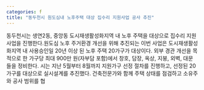 ```yaml
---
categories: f
title: "동두천시 원도심내 노후주택 대상 집수리 지원사업 공사 추진"
---
```

동두천시는 생연2동, 중앙동 도시재생활성화지역 내 노후 주택을 대상으로 집수리 지원사업을 진행한다.원도심 노후 주거환경 개선을 위해 추진되는 이번 사업은 도시재생활성화지역 내 사용승인일 20년 이상 된 노후 주택 20가구가 대상이다. 외부 경관 개선을 목적으로 한 가구당 최대 900만 원(자부담 포함)에서 창호, 담장, 옥상, 지붕, 외벽, 대문 들을 정비한다. 시는 지난 5월부터 8월까지 지원가구 선정 절차를 진행하고, 선정된 20가구를 대상으로 실시설계를 추진했다. 건축전문가와 함께 주택 상태를 점검하고 소유주와 공사 범위를 협